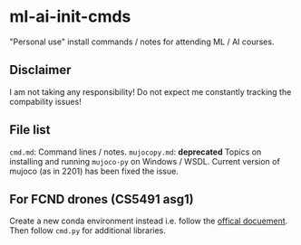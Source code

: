 # ml-ai-init-cmds #

"Personal use" install commands / notes for attending ML / AI courses.

## Disclaimer ##

I am not taking any responsibility! Do not expect me constantly tracking the compability issues!

## File list ##

`cmd.md`: Command lines / notes.
`mujocopy.md`: **deprecated** Topics on installing and running `mujoco-py` on Windows / WSDL. Current version of mujoco (as in 2201) has been fixed the issue.

## For FCND drones (CS5491 asg1) ##

Create a new conda environment instead i.e. follow the [offical docuement](https://github.com/udacity/FCND-Motion-Planning). Then follow `cmd.py` for additional libraries.
